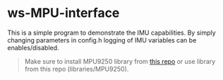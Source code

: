 # ws-MPU-interface

This is a simple program to demonstrate the IMU capabilities. By simply changing parameters in config.h logging of IMU variables can be enables/disabled.

> Make sure to install MPU9250 library from [this repo](https://github.com/sparkfun/9DOF_Razor_IMU/tree/master/Libraries/Arduino) or use library from this repo (libraries/MPU9250).
